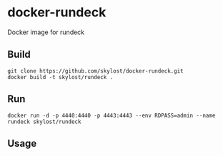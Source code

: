 # docker-rundeck
Docker image for rundeck

## Build

    git clone https://github.com/skylost/docker-rundeck.git
    docker build -t skylost/rundeck .

## Run

    docker run -d -p 4440:4440 -p 4443:4443 --env RDPASS=admin --name rundeck skylost/rundeck 

## Usage
